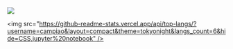 <img src="https://github-readme-stats.vercel.app/api?username=campiao&count_private=true&show_icons=true&theme=tokyonight" />

<img src="https://github-readme-stats.vercel.app/api/top-langs/?username=campiao&layout=compact&theme=tokyonight&langs_count=6&hide=CSS,jupyter%20notebook" />
